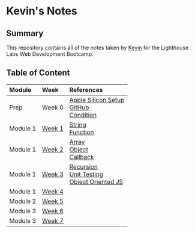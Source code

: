 # Kevin's Notes

## Summary 

This repository contains all of the notes taken by [Kevin](https://github.com/TinyMito) for the Lighthouse Labs Web Development Bootcamp.

## Table of Content
| Module   | Week   | References |
| :------- | :----- | :------ |
| Prep     | Week 0 | [Apple Silicon Setup](appleSilicon.md)<br>[GitHub](gitHub.md)<br>[Condition](condition.md) |
| Module 1 | [Week 1](week1.md) | [String](string.md)<br>[Function](function.md) |
| Module 1 | [Week 2](week2.md) | [Array](array.md)<br>[Object](object.md)<br>[Callback](callback.md) |
| Module 1 | [Week 3](week3.md) | [Recursion](recursion.md)<br>[Unit Testing](unitTesting.md)<br>[Object Oriented JS](oop.md) |
| Module 1 | [Week 4](week4.md) |  |
| Module 2 | [Week 5](week5.md) |  |
| Module 3 | [Week 6](week6.md) |  |
| Module 3 | [Week 7](week7.md) |  |
